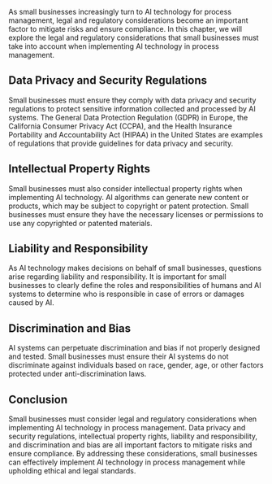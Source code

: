 

As small businesses increasingly turn to AI technology for process management, legal and regulatory considerations become an important factor to mitigate risks and ensure compliance. In this chapter, we will explore the legal and regulatory considerations that small businesses must take into account when implementing AI technology in process management.

Data Privacy and Security Regulations
-------------------------------------

Small businesses must ensure they comply with data privacy and security regulations to protect sensitive information collected and processed by AI systems. The General Data Protection Regulation (GDPR) in Europe, the California Consumer Privacy Act (CCPA), and the Health Insurance Portability and Accountability Act (HIPAA) in the United States are examples of regulations that provide guidelines for data privacy and security.

Intellectual Property Rights
----------------------------

Small businesses must also consider intellectual property rights when implementing AI technology. AI algorithms can generate new content or products, which may be subject to copyright or patent protection. Small businesses must ensure they have the necessary licenses or permissions to use any copyrighted or patented materials.

Liability and Responsibility
----------------------------

As AI technology makes decisions on behalf of small businesses, questions arise regarding liability and responsibility. It is important for small businesses to clearly define the roles and responsibilities of humans and AI systems to determine who is responsible in case of errors or damages caused by AI.

Discrimination and Bias
-----------------------

AI systems can perpetuate discrimination and bias if not properly designed and tested. Small businesses must ensure their AI systems do not discriminate against individuals based on race, gender, age, or other factors protected under anti-discrimination laws.

Conclusion
----------

Small businesses must consider legal and regulatory considerations when implementing AI technology in process management. Data privacy and security regulations, intellectual property rights, liability and responsibility, and discrimination and bias are all important factors to mitigate risks and ensure compliance. By addressing these considerations, small businesses can effectively implement AI technology in process management while upholding ethical and legal standards.
